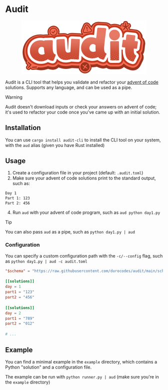 # Audit

<div align="center">
  <img src="./logo.png" width="400" />
</div>

Audit is a CLI tool that helps you validate and refactor your [advent of code](https://adventofcode.com/) solutions. Supports any language, and can be used as a pipe.

> [!WARNING]
> Audit doesn't download inputs or check your answers on advent of code; it's used to refactor your code once you've came up with an initial solution.

## Installation

You can use `cargo install audit-cli` to install the CLI tool on your system, with the `aud` alias (given you have Rust installed)

## Usage

1. Create a configuration file in your project (default: `.audit.toml`)
2. Make sure your advent of code solutions print to the standard output, such as:

```
Day 1
Part 1: 123
Part 2: 456
```

4. Run `aud` with your advent of code program, such as `aud python day1.py`

> [!TIP]
> You can also pass `aud` as a pipe, such as `python day1.py | aud`

### Configuration

You can specify a custom configuration path with the `-c/--config` flag, such as `python day1.py | aud -c audit.toml`

```toml
"$schema" = "https://raw.githubusercontent.com/durocodes/audit/main/schema.json" # <- optional editor support

[[solutions]]
day = 1
part1 = "123"
part2 = "456"

[[solutions]]
day = 2
part1 = "789"
part2 = "012"

# ...
```

## Example

You can find a minimal example in the `example` directory, which contains a Python "solution" and a configuration file.

The example can be run with `python runner.py | aud` (make sure you're in the `example` directory)
